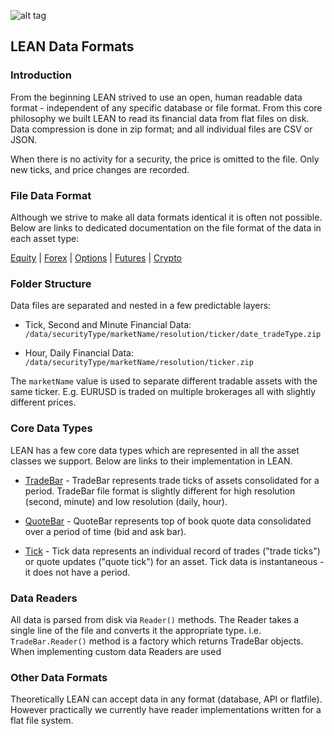![alt tag](https://raw.githubusercontent.com/QuantConnect/Lean/master/Documentation/logo.white.small.png) 
## LEAN Data Formats

### Introduction ###

From the beginning LEAN strived to use an open, human readable data format - independent of any specific database or file format. From this core philosophy we built LEAN to read its financial data from flat files on disk. Data compression is done in zip format; and all individual files are CSV or JSON.

When there is no activity for a security, the price is omitted to the file. Only new ticks, and price changes are recorded.

### File Data Format

Although we strive to make all data formats identical it is often not possible. Below are links to dedicated documentation on the file format of the data in each asset type:

[Equity](https://www.quantconnect.com/data/tree/equity) | [Forex](https://www.quantconnect.com/data/tree/forex) | [Options](https://www.quantconnect.com/data/tree/option) | [Futures](https://www.quantconnect.com/data/tree/future) | [Crypto](https://www.quantconnect.com/data/tree/crypto)

### Folder Structure

Data files are separated and nested in a few predictable layers:
 - Tick, Second and Minute Financial Data:
`/data/securityType/marketName/resolution/ticker/date_tradeType.zip`

- Hour, Daily Financial Data:
`/data/securityType/marketName/resolution/ticker.zip`

The `marketName` value is used to separate different tradable assets with the same ticker. E.g. EURUSD is traded on multiple brokerages all with slightly different prices.

### Core Data Types

LEAN has a few core data types which are represented in all the asset classes we support. Below are links to their implementation in LEAN.

 - [TradeBar](https://github.com/QuantConnect/Lean/blob/master/Common/Data/Market/TradeBar.cs#L182) - TradeBar represents trade ticks of assets consolidated for a period. TradeBar file format is slightly different for high resolution (second, minute) and low resolution (daily, hour).

 - [QuoteBar](https://github.com/QuantConnect/Lean/blob/master/Common/Data/Market/QuoteBar.cs#L273) - QuoteBar represents top of book quote data consolidated over a period of time (bid and ask bar).

 - [Tick](https://github.com/QuantConnect/Lean/blob/master/Common/Data/Market/Tick.cs#L216) - Tick data represents an individual record of trades ("trade ticks") or quote updates ("quote tick") for an asset. Tick data is instantaneous - it does not have a period.


### Data Readers

All data is parsed from disk via `Reader()` methods. The Reader takes a single line of the file and converts it the appropriate type. i.e. `TradeBar.Reader()` method is a factory which returns TradeBar objects. When implementing custom data Readers are used 


### Other Data Formats ###
Theoretically LEAN can accept data in any format (database, API or flatfile). However practically we currently have reader implementations written for a flat file system.
